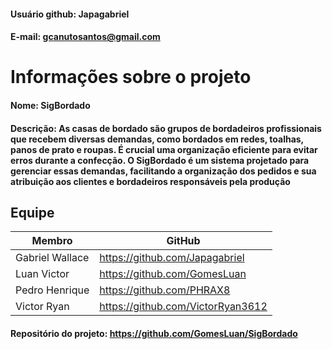 #### Usuário github: Japagabriel
#### E-mail: gcanutosantos@gmail.com

# Informações sobre o projeto

#### Nome: SigBordado
#### Descrição: As casas de bordado são grupos de bordadeiros profissionais que recebem diversas demandas, como bordados em redes, toalhas, panos de prato e roupas. É crucial uma organização eficiente para evitar erros durante a confecção. O SigBordado é um sistema projetado para gerenciar essas demandas, facilitando a organização dos pedidos e sua atribuição aos clientes e bordadeiros responsáveis pela produção

## Equipe

Membro              | GitHub         |
------------------  | -------------  |
Gabriel Wallace     |  https://github.com/Japagabriel
Luan Victor         |  https://github.com/GomesLuan
Pedro Henrique      |  https://github.com/PHRAX8
Victor Ryan         |  https://github.com/VictorRyan3612


#### Repositório do projeto: https://github.com/GomesLuan/SigBordado